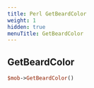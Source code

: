 ```yaml
---
title: Perl GetBeardColor
weight: 1
hidden: true
menuTitle: GetBeardColor
---
```

## GetBeardColor
```perl
$mob->GetBeardColor()
```